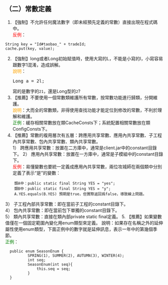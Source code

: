 ## （二）常數定義

1. 【強制】不允許任何魔法數字（即未經預先定義的常數）直接出現在程式碼中。
<br><span style="color:red">反例</span>：
```
String key = "Id#taobao_" + tradeId;       
cache.put(key, value); 
```
2. 【強制】long或者Long初始賦值時，使用大寫的L，不能是小寫的l，小寫容易跟數字1混淆，造成誤解。 
<br><span style="color:orange">說明</span>：<pre>Long a = 2l;</pre> 寫的是數字的`21`，還是Long型的`2`? 
3. 【推薦】不要使用一個常數類維護所有常數，按常數功能進行歸類，分開維護。 
<br><span style="color:orange">說明</span>：大而全的常數類，非得使用查找功能才能定位到修改的常數，不利於理解和維護。 
<br><span style="color:green">正例</span>：緩存相關常數放在類CacheConsts下；系統配置相關常數放在類ConfigConsts下。 
4. 【推薦】常數的複用層次有五層：跨應用共享常數、應用內共享常數、子工程內共享常數、包內共享常數、類內共享常數。  
1） 跨應用共享常數：放置在二方庫中，通常是client.jar中的constant目錄下。
2） 應用內共享常數：放置在一方庫中，通常是子模組中的constant目錄下。
<br><span style="color:red">反例</span>：易懂變數也要統一定義成應用內共享常數，兩位攻城師在兩個類中分別定義了表示“是”的變數：
```
    類A中：public static final String YES = "yes";
    類B中：public static final String YES = "y";
    A.YES.equals(B.YES) 預期是true，但實際返回爲false，導致線上問題。
```
3） 子工程內部共享常數：即在當前子工程的constant目錄下。  
4） 包內共享常數：即在當前包下單獨的constant目錄下。  
5） 類內共享常數：直接在類內部private static final定義。 
5. 【推薦】如果變數值僅在一個固定範圍內變化用enum類型來定義。 說明：如果存在名稱之外的延伸屬性使用enum類型，下面正例中的數字就是延伸訊息，表示一年中的第幾個季節。 
 <br><span style="color:green">正例</span>： 
```
  public enum SeasonEnum {   
          SPRING(1), SUMMER(2), AUTUMN(3), WINTER(4);
          int seq; 
          SeasonEnum(int seq){         
              this.seq = seq;     
          } 
  } 
```